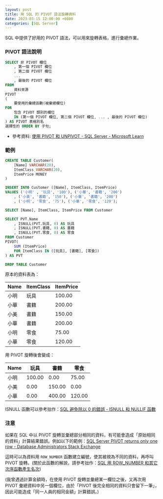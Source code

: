 ```yaml
---
layout: post
title: 用 SQL 的 PIVOT 語法旋轉資料
date: 2023-03-15 12:00:00 +0800
categories: [SQL Server]
---
```


SQL 中提供了好用的 PIVOT 語法，可以用來旋轉表格，進行彙總作業。

### PIVOT 語法說明

``` sql
SELECT 非 PIVOT 欄位  
    , 第一個 PIVOT 欄位
    , 第二個 PIVOT 欄位
    ...  
    , 最後的 PIVOT 欄位  
FROM  
    資料來源
PIVOT  
(  
    要使用的彙總函數(被彙總欄位)  
FOR   
    包含 PIVOT 類別的欄位
    IN (第一個 PIVOT 欄位, 第二個 PIVOT 欄位, ... , 最後的 PIVOT 欄位)  
) AS PIVOT 表格別名
選擇性的 ORDER BY 子句;  
```

- 參考資料: [使用 PIVOT 和 UNPIVOT - SQL Server - Microsoft Learn](https://learn.microsoft.com/zh-tw/sql/t-sql/queries/from-using-pivot-and-unpivot?view=sql-server-ver16)

### 範例

```sql
CREATE TABLE Customer(
    [Name] VARCHAR(20),
    ItemClass VARCHAR(20),
    ItemPrice MONEY
)

INSERT INTO Customer ([Name], ItemClass, ItemPrice)
VALUES ('小明' , '玩具', '100'), ('小華', '書籍', '200')
    , ('小美', '書籍', '150'), ('小華', '書籍', '200')
    , ('小明', '零食', '75'), ('小華', '零食', '120');

SELECT [Name], ItemClass, ItemPrice FROM Customer

SELECT PVT.Name
    , ISNULL(PVT.玩具, 0) AS 玩具
    , ISNULL(PVT.書籍, 0) AS 書籍
    , ISNULL(PVT.零食, 0) AS 零食
FROM Customer
PIVOT(
    SUM (ItemPrice)
    FOR ItemClass IN ([玩具], [書籍], [零食]) 
) AS PVT

DROP TABLE Customer
```

原本的資料表為：

Name | ItemClass | ItemPrice
---|---|---
小明 | 玩具 | 100.00
小華 | 書籍 | 200.00
小美 | 書籍 | 150.00
小華 | 書籍 | 200.00
小明 | 零食 | 75.00
小華 | 零食 | 120.00

用 PIVOT 旋轉後會變成：

Name | 玩具 | 書籍 | 零食
---|---|---|---
小明 | 100.00 | 0.00 | 75.00
小美 | 0.00 | 150.00 | 0.00
小華 | 0.00 | 400.00 | 120.00

ISNULL 函數可以參考拙作：[SQL 避免除以 0 的錯誤 - ISNULL 和 NULLIF 函數](/SQL_Divide_By_0/)

### 注意

如果在 SQL 中以 PIVOT 旋轉並彙總部分相同的資料，有可能會造成「原始相同的資料」計算結果錯誤。例如以下的範例：[SQL Server PIVOT returns only one row - Database Administrators Stack Exchange](https://dba.stackexchange.com/questions/294030/sql-server-pivot-returns-only-one-row)

這時可以為資料用 `ROW_NUMBER` 函數建立編號，使其被視為不同的資料，再呼叫 PIVOT 旋轉。(關於此函數的解說，請參考拙作：[SQL 用 ROW_NUMBER 和其它次序函數產生名次](/SQL_Ranking_Function/))

(我曾遇過計算金額時，在使用 PIVOT 旋轉並彙總某一欄位之後，又再次用 PIVOT 彙總資料中另一個欄位，由於「PIVOT 後完全相同的資料只會留下一筆」，因此可能造成「同一人員的相同金額」計算錯誤。)

